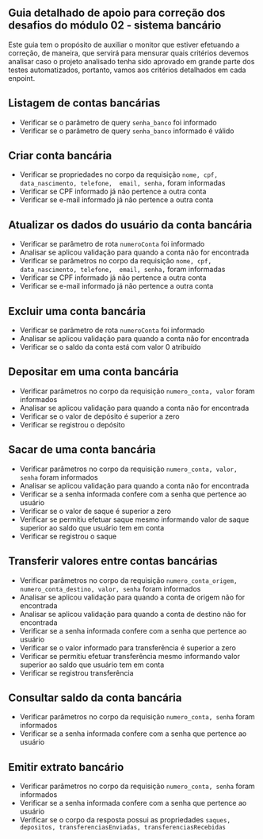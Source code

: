 ## Guia detalhado de apoio para correção dos desafios do módulo 02 - sistema bancário

Este guia tem o propósito de auxiliar o monitor que estiver efetuando a correção, de maneira, que
servirá para mensurar quais critérios devemos analisar caso o projeto analisado tenha sido aprovado em grande parte dos testes automatizados, portanto, vamos aos critérios detalhados em cada enpoint.

## Listagem de contas bancárias

- Verificar se o parâmetro de query `senha_banco` foi informado
- Verificar se o parâmetro de query `senha_banco` informado é válido

## Criar conta bancária

- Verificar se propriedades no corpo da requisição `nome, cpf, data_nascimento, telefone,  email, senha,` foram informadas
- Verificar se CPF informado já não pertence a outra conta
- Verificar se e-mail informado já não pertence a outra conta

## Atualizar os dados do usuário da conta bancária

- Verificar se parâmetro de rota `numeroConta` foi informado
- Analisar se aplicou validação para quando a conta não for encontrada
- Verificar se parâmetros no corpo da requisição `nome, cpf, data_nascimento, telefone,  email, senha,` foram informadas
- Verificar se CPF informado já não pertence a outra conta
- Verificar se e-mail informado já não pertence a outra conta

## Excluir uma conta bancária

- Verificar se parâmetro de rota `numeroConta` foi informado
- Analisar se aplicou validação para quando a conta não for encontrada
- Verificar se o saldo da conta está com valor 0 atribuído

## Depositar em uma conta bancária

- Verificar parâmetros no corpo da requisição `numero_conta, valor` foram informados
- Analisar se aplicou validação para quando a conta não for encontrada
- Verificar se o valor de depósito é superior a zero
- Verificar se registrou o depósito

## Sacar de uma conta bancária

- Verificar parâmetros no corpo da requisição `numero_conta, valor, senha` foram informados
- Analisar se aplicou validação para quando a conta não for encontrada
- Verificar se a senha informada confere com a senha que pertence ao usuário
- Verificar se o valor de saque é superior a zero
- Verificar se permitiu efetuar saque mesmo informando valor de saque superior ao saldo que usuário tem em conta
- Verificar se registrou o saque

## Transferir valores entre contas bancárias
- Verificar parâmetros no corpo da requisição `numero_conta_origem, numero_conta_destino, valor, senha` foram informados
- Analisar se aplicou validação para quando a conta de origem não for encontrada
- Analisar se aplicou validação para quando a conta de destino não for encontrada
- Verificar se a senha informada confere com a senha que pertence ao usuário
- Verificar se o valor informado para transferência é superior a zero
- Verificar se permitiu efetuar transferência mesmo informando valor superior ao saldo que usuário tem em conta
- Verificar se registrou transferência

## Consultar saldo da conta bancária
- Verificar parâmetros no corpo da requisição `numero_conta, senha` foram informados
- Verificar se a senha informada confere com a senha que pertence ao usuário

## Emitir extrato bancário
- Verificar parâmetros no corpo da requisição `numero_conta, senha` foram informados
- Verificar se a senha informada confere com a senha que pertence ao usuário
- Verificar se o corpo da resposta possui as propriedades `saques, depositos, transferenciasEnviadas, transferenciasRecebidas`